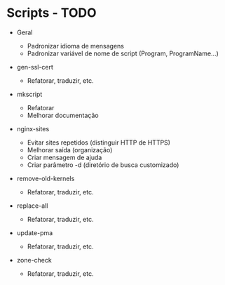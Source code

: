 Scripts - TODO
==============

- Geral
  - Padronizar idioma de mensagens
  - Padronizar variável de nome de script (Program, ProgramName...)

- gen-ssl-cert
  - Refatorar, traduzir, etc.

- mkscript
  - Refatorar
  - Melhorar documentação

- nginx-sites
  - Evitar sites repetidos (distinguir HTTP de HTTPS)
  - Melhorar saída (organização)
  - Criar mensagem de ajuda
  - Criar parâmetro -d (diretório de busca customizado)

- remove-old-kernels
  - Refatorar, traduzir, etc.

- replace-all
  - Refatorar, traduzir, etc.

- update-pma
  - Refatorar, traduzir, etc.

- zone-check
  - Refatorar, traduzir, etc.
